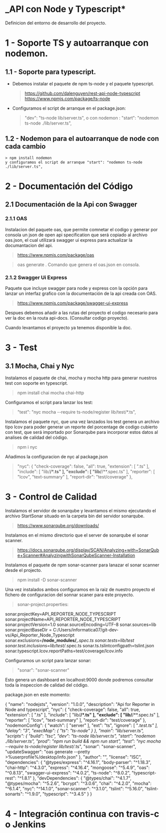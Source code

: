 # ******_API con Node y Typescript*******

Definicion del entorno de desarrollo del proyecto.

# 1 -  Soporte TS y autoarranque con nodemon.

## 1.1 - Soporte para typescript.

- Debemos instalar el paquete de npm ts-node y el paquete typescript.
    >https://github.com/dalenguyen/rest-api-node-typescript
    >https://www.npmjs.com/package/ts-node

- Configuramos el script de arranque en el package.json:    
    >"dev": "ts-node lib/server.ts",
    o con nodemon : "start": "nodemon ts-node ./lib/server.ts",

## 1.2 - Nodemon para el autoarranque de node con cada cambio
    > npm install nodemon
    y configuramos el script de arranque "start": "nodemon ts-node ./lib/server.ts",


# 2 - Documentación del Código

## 2.1 Documentación de la Api con Swagger

### 2.1.1 OAS

Instalacion del paquete oas, que permite comnetar el codigo y generar por consola
un json de open api specification que será copiado al archivo oas.json, el cual
utilizará swagger ui express para actualizar la documantacion del api.

> https://www.npmjs.com/package/oas

> oas generate . Comando que genera el oas.json en consola.


### 2.1.2 Swagger Ui Express

Paquete que incluye swagger para node y express con la opción para lanzar
un interfaz grafico con la documentación de la api creada con OAS.

> https://www.npmjs.com/package/swagger-ui-express

Despues debemos añadir a las rutas del proyecto el codigo necesario
para ver la doc en la routa api-docs. (Consultar codigo proyecto).

Cuando levantamos el proyecto ya tenemos disponible la doc.


# 3 - Test

## 3.1 Mocha, Chai y Nyc

Instalamos el paquete de chai, mocha y mocha http para generar nuestros test
con soporte en typescript.

> npm install chai mocha chai-http

Configuramos el script para lanzar los test: 

> "test": "nyc mocha --require ts-node/register lib/test/*.ts",

Instalamos el paquete nyc, que una vez lanzados los test genera
un archivo tipo lcov para poder generar un reporte del porcentage de codigo
cubierto con test, que será importado por Sonarqube para incorporar estos datos 
al analises de calidad del código.

> npm i nyc

Añadimos la configuracion de nyc al package.json

> "nyc": {
    "check-coverage": false,
    "all": true,
    "extension": [
      ".ts"
    ],
    "include": [
      "lib/**/*.ts"
    ],
    "exclude": [
      "lib/**/**.spec.ts"
    ],
    "reporter": [
      "lcov",
      "text-summary"
    ],
    "report-dir": "test/coverage"
  },


# 3 - Control de Calidad

Instalamos el servidor de sonarqube y levantamos el mismo ejecutando el 
archivo StartSonar situado en la carpeta bin del servidor sonarqube.

> https://www.sonarqube.org/downloads/

Instalamos en el mismo directorio que el server de sonarqube el 
sonar scanner.

> https://docs.sonarqube.org/display/SCAN/Analyzing+with+SonarQube+Scanner#AnalyzingwithSonarQubeScanner-Installation

Instalamos el paquete de npm sonar-scanner para lanazar el sonar scanner desde el projecto.

> npm install -D sonar-scanner

Una vez instalados ambos configuramos en la raiz de nuestro proyecto el fichero de configuracion
del sonnar scaner para este proyecto.

> sonar-project.properties: 

sonar.projectKey=API_REPORTER_NODE_TYPESCRIPT
sonar.projectName=API_REPORTER_NODE_TYPESCRIPT
sonar.projectVersion=1.0
sonar.sourceEncoding=UTF-8
sonar.sources=lib
sonar.projectBaseDir = C:/Users/informatica07/git-dev-vs/Api_Reporter_Node_Typescript
sonar.exclusions=**/node_modules/**,*.spec.ts
sonar.tests=lib/test
sonar.test.inclusions=lib/test/*.spec.ts
sonar.ts.tslintconfigpath=tslint.json
sonar.typescript.lcov.reportPaths=test/coverage/lcov.info

Configuramos un script para lanzar sonar:

> "sonar": "sonar-scanner"

Esto genera un dashboard en localhost:9000 donde podremos consultar toda la 
inspeccion de calidad del código.

package.json en este momento:

{
  "name": "nodejsts",
  "version": "1.0.0",
  "description": "Api for Reporter in Node and typescript",
  "nyc": {
    "check-coverage": false,
    "all": true,
    "extension": [
      ".ts"
    ],
    "include": [
      "lib/**/*.ts"
    ],
    "exclude": [
      "lib/**/**.spec.ts"
    ],
    "reporter": [
      "lcov",
      "text-summary"
    ],
    "report-dir": "test/coverage"
  },
  "nodemonConfig": {
    "watch": [
      "server"
    ],
    "ext": "ts",
    "ignore": [
      "*.test.ts"
    ],
    "delay": "3",
    "execMap": {
      "ts": "ts-node"
    }
  },
  "main": "lib/server.ts",
  "scripts": {
    "build": "tsc",
    "dev": "ts-node lib/server.ts",
    "start": "nodemon ./lib/server.ts",
    "prod": "npm run build && npm run start",
    "test": "nyc mocha --require ts-node/register lib/test/*.ts",
    "sonar": "sonar-scanner",
    "updateSwagger": "oas generate --pretty >%userprofile%/desktop/info.json"
  },
  "author": "",
  "license": "ISC",
  "dependencies": {
    "@types/express": "^4.16.1",
    "body-parser": "^1.18.3",
    "chai-http": "^4.3.0",
    "express": "^4.16.4",
    "mongoose": "^5.4.9",
    "oas": "^0.8.13",
    "swagger-ui-express": "^4.0.2",
    "ts-node": "^8.0.2",
    "typescript-rest": "^1.8.1"
  },
  "devDependencies": {
    "@types/chai": "^4.1.7",
    "@types/mocha": "^5.2.6",
    "bcrypt": "^3.0.6",
    "chai": "^4.2.0",
    "mocha": "^6.1.4",
    "nyc": "^14.1.0",
    "sonar-scanner": "^3.1.0",
    "tslint": "^5.16.0",
    "tslint-sonarts": "^1.9.0",
    "typescript": "^3.4.5"
  }
}



# 4 - Integración continua con travis-c o Jenkins

